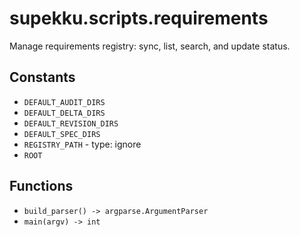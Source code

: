 # supekku.scripts.requirements

Manage requirements registry: sync, list, search, and update status.

## Constants

- `DEFAULT_AUDIT_DIRS`
- `DEFAULT_DELTA_DIRS`
- `DEFAULT_REVISION_DIRS`
- `DEFAULT_SPEC_DIRS`
- `REGISTRY_PATH` - type: ignore
- `ROOT`

## Functions

- `build_parser() -> argparse.ArgumentParser`
- `main(argv) -> int`
